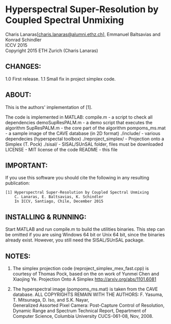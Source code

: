 #  Hyperspectral Super-Resolution by Coupled Spectral Unmixing    #


Charis Lanaras[charis.lanaras@alumni.ethz.ch], Emmanuel Baltsavias and Konrad Schindler     
ICCV 2015                              
Copyright 2015 ETH Zurich (Charis Lanaras)


## CHANGES:
1.0 First release.
1.1 Small fix in project simplex code.


## ABOUT:
This is the authors' implementation of [1].

The code is implemented in MATLAB:
  compile.m                 - a script to check all dependencies
  demoSupResPALM.m          - a demo script that executes the algorithm
  SupResPALM.m              - the core part of the algorithm
  pompoms_ms.mat            - a sample image of the CAVE database (in 2D format)
  ./include/                - various dependecies (hyperspectal toolbox)
  ./reproject_simplex/      - Projection onto a Simplex (T. Pock)
  ./sisal/                  - SISAL/SUnSAL folder, files must be downloaded
  LICENSE                   - MIT license of the code
  README                    - this file



## IMPORTANT:
If you use this software you should cite the following in any resulting
publication:

    [1] Hyperspectral Super-Resolution by Coupled Spectral Unmixing
        C. Lanaras, E. Baltsavias, K. Schindler
        In ICCV, Santiago, Chile, December 2015



## INSTALLING & RUNNING:
Start MATLAB and run compile.m to build the utilities binaries.
This step can be omitted if you are using Windows 64 bit or Unix 64 bit,
since the binaries already exist.
However, you still need the SISAL/SUnSAL package.
	


## NOTES:
1.  The simplex projection code (reproject_simplex_mex_fast.cpp) is courtesy
    of Thomas Pock, based on the on work of Yunmei Chen and Xiaojing Ye.
    Projection Onto A Simplex
    http://arxiv.org/abs/1101.6081

2.  The hyperspectral image (pompoms_ms.mat) is taken from the CAVE database.
    ALL COPYRIGHTS REMAIN WITH THE AUTHORS:
    F. Yasuma, T. Mitsunaga, D. Iso, and S.K. Nayar,    
    Generalized Assorted Pixel Camera: Post-Capture Control of Resolution, 
    Dynamic Range and Spectrum
    Technical Report, Department of Computer Science,
    Columbia University CUCS-061-08, Nov, 2008.

